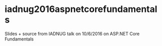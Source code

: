 # iadnug2016aspnetcorefundamentals

Slides + source from IADNUG talk on 10/6/2016 on ASP.NET Core Fundamentals
